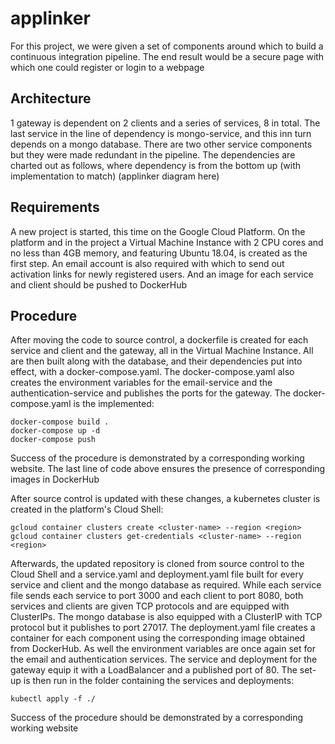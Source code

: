 # applinker
For this project, we were given a set of components around which to build a continuous integration pipeline. The end result would be a secure page with which one could register or login to a webpage
## Architecture
1 gateway is dependent on 2 clients and a series of services, 8 in total. The last service in the line of dependency is mongo-service, and this inn turn depends on a mongo database. There are two other service components but they were made redundant in the pipeline. The dependencies are charted out as follows, where dependency is from the bottom up (with implementation to match)
(applinker diagram here)
## Requirements
A new project is started, this time on the Google Cloud Platform. On the platform and in the project a Virtual Machine Instance with 2 CPU cores and no less than 4GB memory, and featuring Ubuntu 18.04, is created as the first step. An email account is also required with which to send out activation links for newly registered users. And an image for each service and client should be pushed to DockerHub
## Procedure
After moving the code to source control, a dockerfile is created for each service and client and the gateway, all in the Virtual Machine Instance. All are then built along with the database, and their dependencies put into effect, with a docker-compose.yaml. The docker-compose.yaml also creates the environment variables for the email-service and the authentication-service and publishes the ports for the gateway. The docker-compose.yaml is the implemented:
```
docker-compose build .
docker-compose up -d
docker-compose push
```
Success of the procedure is demonstrated by a corresponding working website. The last line of code above ensures the presence of corresponding images in DockerHub

After source control is updated with these changes, a kubernetes cluster is created in the platform's  Cloud Shell:
```
gcloud container clusters create <cluster-name> --region <region>
gcloud container clusters get-credentials <cluster-name> --region <region>
```
Afterwards, the updated repository is cloned from source control to the Cloud Shell and a service.yaml and deployment.yaml file built for every service and client and the mongo database as required. While each service file sends each service to port 3000 and each client to port 8080,  both services and clients are given TCP protocols and are equipped with ClusterIPs. The mongo database is also equipped with a ClusterIP with TCP protocol but it publishes to port 27017. The deployment.yaml file creates a container for each component using the corresponding image obtained from DockerHub. As well the environment variables are once again set for the email and authentication services. The service and deployment for the gateway equip it with a LoadBalancer and a published port of 80. The set-up is then run in the folder containing the services and deployments:
```
kubectl apply -f ./
```
Success of the procedure should be demonstrated by a corresponding working website
